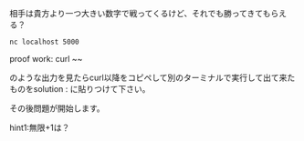 相手は貴方より一つ大きい数字で戦ってくるけど、それでも勝ってきてもらえる？

```
nc localhost 5000
```
proof work: curl ~~

のような出力を見たらcurl以降をコピペして別のターミナルで実行して出て来たものをsolution : に貼りつけて下さい。

その後問題が開始します。

hint1:無限+1は？
